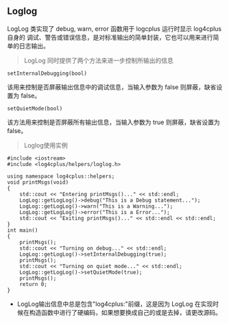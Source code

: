 ## Loglog
LogLog 类实现了 debug, warn, error 函数用于 logcplus 运行时显示 log4cplus 自身的
调试、警告或错误信息，是对标准输出的简单封装，它也可以用来进行简单的日志输出。

 > LogLog 同时提供了两个方法来进一步控制所输出的信息
 
 `setInternalDebugging(bool)`

该用来控制是否屏蔽输出信息中的调试信息，当输入参数为 false 则屏蔽，缺省设置为 false。 

`setQuietMode(bool)`

该方法用来控制是否屏蔽所有输出信息，当输入参数为 true 则屏蔽，缺省设置为 false。


> Loglog使用实例

    #include <iostream>
    #include <log4cplus/helpers/loglog.h>
    
    using namespace log4cplus::helpers;
    void printMsgs(void)
    {
        std::cout << "Entering printMsgs()..." << std::endl;
        LogLog::getLogLog()->debug("This is a Debug statement...");
        LogLog::getLogLog()->warn("This is a Warning...");
        LogLog::getLogLog()->error("This is a Error...");
        std::cout << "Exiting printMsgs()..." << std::endl << std::endl;
    }
    int main()
    { 
        printMsgs();
        std::cout << "Turning on debug..." << std::endl;
        LogLog::getLogLog()->setInternalDebugging(true);
        printMsgs();
        std::cout << "Turning on quiet mode..." << std::endl;
        LogLog::getLogLog()->setQuietMode(true);
        printMsgs();
        return 0;
    }
    
* LogLog输出信息中总是包含"log4cplus:"前缀，这是因为 LogLog 在实现时候在构造函数中进行了硬编码，如果想要换成自己的或是去掉，请更改源码。